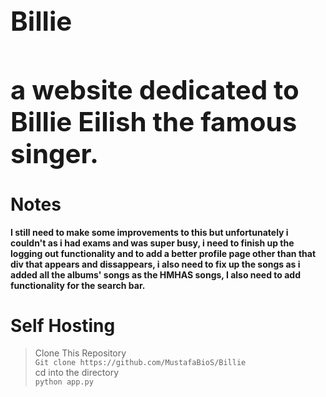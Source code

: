 **<h1>Billie<h1>**
**a website dedicated to Billie Eilish the famous singer.**
---
**<h1>Notes</h1>**
**I still need to make some improvements to this but unfortunately i couldn't as i had exams and was super busy,
i need to finish up the logging out functionality and to add a better profile page other than that div that appears
and dissappears, i also need to fix up the songs as i added all the albums' songs as the HMHAS songs,
I also need to add functionality for the search bar.**
**<h1>Self Hosting</h1>**
> Clone This Repository<br>
> ``` Git clone https://github.com/MustafaBioS/Billie ```<br>
> cd into the directory <br>
> ``` python app.py ```
